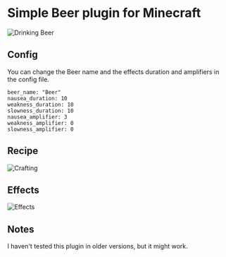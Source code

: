 # Simple Beer plugin for Minecraft

![Drinking Beer](https://cdn.modrinth.com/data/Bu7SEJjq/images/ed57bc9a3fd23ca1165cee5dd3f70b06e4683f24.gif)

## Config

You can change the Beer name and the effects duration and amplifiers in the config file.

```
beer_name: "Beer"
nausea_duration: 10
weakness_duration: 10
slowness_duration: 10
nausea_amplifier: 3
weakness_amplifier: 0
slowness_amplifier: 0
```


## Recipe

![Crafting](https://cdn.modrinth.com/data/cached_images/a46a5b8d9627b09b5a6506257c2517e044559879.png)

## Effects

![Effects](https://cdn.modrinth.com/data/cached_images/63c39b065841345ee78b103d726c5ab52c69e517.png)

## Notes

I haven't tested this plugin in older versions, but it might work.
